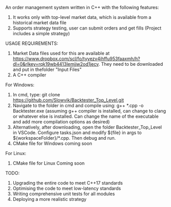 An order management system written in C++ with the following features:

1. It works only with top-level market data, which is available from a historical market data file
2. Supports strategy testing, user can submit orders and get fills (Project includes a simple strategy)


USAGE REQUIREMENTS: 
1. Market Data files used for this are available at https://www.dropbox.com/scl/fo/tyyezv4ihffu953faaxmh/h?dl=0&rlkey=rqk19wb4413lemjjw2od1jecv. They need to be downloaded and put in thefolder "Input Files"
2. A C++ compiler

For Windows: 
1. In cmd, type: git clone https://github.com/Slowvik/Backtester_Top_Level.git
2. Navigate to the folder in cmd and compile using: g++ *.cpp -o Backtester.exe (assuming g++ compiler is installed, can change to clang or whatever else is installed. Can change the name of the executable and add more compilation options as desired)
3. Alternatively, after downloading, open the folder Backtester_Top_Level in VSCode. Configure tasks.json and modify ${file} in args to ${workspaceFolder}/*.cpp. Then debug and run.
4. CMake file for Windows coming soon

For Linux:
1. CMake file for Linux Coming soon

TODO:

1. Upgrading the entire code to meet C++17 standards
2. Optimising the code to meet low-latency standards
3. Writing comprehensive unit tests for all modules
4. Deploying a more realistic strategy

